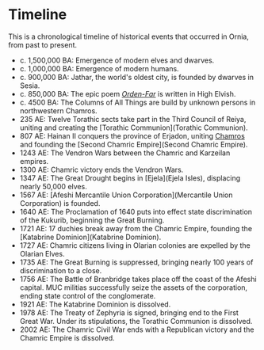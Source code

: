 # Timeline

This is a chronological timeline of historical events that occurred in Ornia, from past to present.

- c. 1,500,000 BA: Emergence of modern elves and dwarves.
- c. 1,000,000 BA: Emergence of modern humans.
- c. 900,000 BA: Jathar, the world's oldest city, is founded by dwarves in Sesia.
- c. 850,000 BA: The epic poem [*Orden-Far*](Orden-Far) is written in High Elvish.
- c. 4500 BA: The Columns of All Things are build by unknown persons in northwestern Chamros.
- 235 AE: Twelve Torathic sects take part in the Third Council of Reiya, uniting and creating the [Torathic Communion](Torathic Communion).
- 807 AE: Hainan II conquers the province of Erjadon, uniting [Chamros](Chamros) and founding the [Second Chamric Empire](Second Chamric Empire).
- 1243 AE: The Vendron Wars between the Chamric and Karzeilan empires.
- 1300 AE: Chamric victory ends the Vendron Wars.
- 1347 AE: The Great Drought begins in [Ejela](Ejela Isles), displacing nearly 50,000 elves.
- 1567 AE: [Afeshi Mercantile Union Corporation](Mercantile Union Corporation) is founded.
- 1640 AE: The Proclamation of 1640 puts into effect state discrimination of the Kukurib, beginning the Great Burning.
- 1721 AE: 17 duchies break away from the Chamric Empire, founding the [Katabrine Dominion](Katabrine Dominion).
- 1727 AE: Chamric citizens living in Olarian colonies are expelled by the Olarian Elves.
- 1735 AE: The Great Burning is suppressed, bringing nearly 100 years of discrimination to a close.
- 1756 AE: The Battle of Branbridge takes place off the coast of the Afeshi capital. MUC militias successfully seize the assets of the corporation, ending state control of the conglomerate.
- 1921 AE: The Katabrine Dominion is dissolved.
- 1978 AE: The Treaty of Zephyria is signed, bringing end to the First Great War. Under its stipulations, the Torathic Communion is dissolved.
- 2002 AE: The Chamric Civil War ends with a Republican victory and the Chamric Empire is dissolved.

